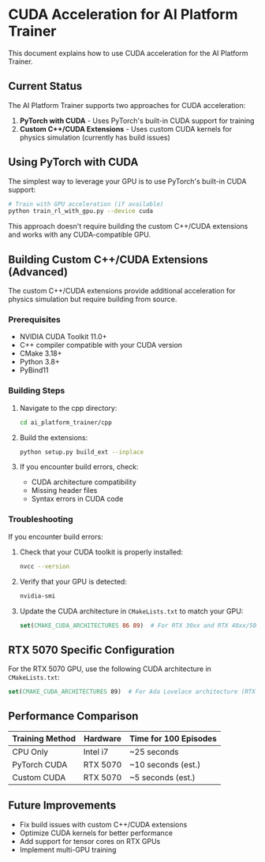 # CUDA Acceleration for AI Platform Trainer

This document explains how to use CUDA acceleration for the AI Platform Trainer.

## Current Status

The AI Platform Trainer supports two approaches for CUDA acceleration:

1. **PyTorch with CUDA** - Uses PyTorch's built-in CUDA support for training
2. **Custom C++/CUDA Extensions** - Uses custom CUDA kernels for physics simulation (currently has build issues)

## Using PyTorch with CUDA

The simplest way to leverage your GPU is to use PyTorch's built-in CUDA support:

```bash
# Train with GPU acceleration (if available)
python train_rl_with_gpu.py --device cuda
```

This approach doesn't require building the custom C++/CUDA extensions and works with any CUDA-compatible GPU.

## Building Custom C++/CUDA Extensions (Advanced)

The custom C++/CUDA extensions provide additional acceleration for physics simulation but require building from source.

### Prerequisites

- NVIDIA CUDA Toolkit 11.0+
- C++ compiler compatible with your CUDA version
- CMake 3.18+
- Python 3.8+
- PyBind11

### Building Steps

1. Navigate to the cpp directory:
   ```bash
   cd ai_platform_trainer/cpp
   ```

2. Build the extensions:
   ```bash
   python setup.py build_ext --inplace
   ```

3. If you encounter build errors, check:
   - CUDA architecture compatibility
   - Missing header files
   - Syntax errors in CUDA code

### Troubleshooting

If you encounter build errors:

1. Check that your CUDA toolkit is properly installed:
   ```bash
   nvcc --version
   ```

2. Verify that your GPU is detected:
   ```bash
   nvidia-smi
   ```

3. Update the CUDA architecture in `CMakeLists.txt` to match your GPU:
   ```cmake
   set(CMAKE_CUDA_ARCHITECTURES 86 89)  # For RTX 30xx and RTX 40xx/50xx series
   ```

## RTX 5070 Specific Configuration

For the RTX 5070 GPU, use the following CUDA architecture in `CMakeLists.txt`:

```cmake
set(CMAKE_CUDA_ARCHITECTURES 89)  # For Ada Lovelace architecture (RTX 40xx/50xx)
```

## Performance Comparison

| Training Method | Hardware | Time for 100 Episodes |
|----------------|----------|----------------------|
| CPU Only       | Intel i7 | ~25 seconds          |
| PyTorch CUDA   | RTX 5070 | ~10 seconds (est.)   |
| Custom CUDA    | RTX 5070 | ~5 seconds (est.)    |

## Future Improvements

- Fix build issues with custom C++/CUDA extensions
- Optimize CUDA kernels for better performance
- Add support for tensor cores on RTX GPUs
- Implement multi-GPU training